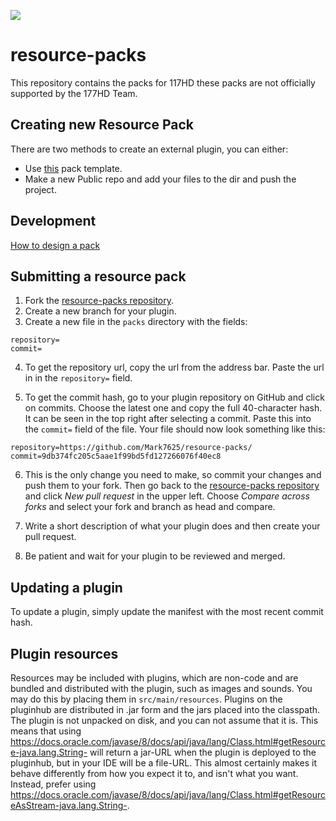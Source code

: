 ![](https://avatars.githubusercontent.com/u/108533386?s=200&v=4)
# resource-packs

This repository contains the packs for 117HD these packs are not officially supported by the 177HD Team.

## Creating new Resource Pack
There are two methods to create an external plugin, you can either:

- Use [this](https://github.com/Mark7625/resource-packs/generate) pack template.
- Make a new Public repo and add your files to the dir and push the project.

## Development

[How to design a pack](https://github.com/117HD/RLHD/wiki/v1.1.2-Update-Changelog#environments)


## Submitting a resource pack
1. Fork the [resource-packs repository](https://github.com/117HD/resource-packs).
2. Create a new branch for your plugin.
3. Create a new file in the `packs` directory with the fields:
 ```
repository=
commit=
 ```
4. To get the repository url, copy the url from the address bar. Paste the url in in the `repository=` field.

5. To get the commit hash, go to your plugin repository on GitHub and click on commits. Choose the latest one and copy the full 40-character hash. It can be seen in the top right after selecting a commit. Paste this into the `commit=` field of the file.
   Your file should now look something like this:
 ```
repository=https://github.com/Mark7625/resource-packs/
commit=9db374fc205c5aae1f99bd5fd127266076f40ec8
 ```
6. This is the only change you need to make, so commit your changes and push them to your fork. Then go back to the [resource-packs repository](https://github.com/117HD/resource-packs) and click *New pull request* in the upper left. Choose *Compare across forks* and select your fork and branch as head and compare.

7. Write a short description of what your plugin does and then create your pull request.

8. Be patient and wait for your plugin to be reviewed and merged.

## Updating a plugin
To update a plugin, simply update the manifest with the most recent commit hash.

## Plugin resources
Resources may be included with plugins, which are non-code and are bundled and distributed with the plugin, such as images and sounds. You may do this by placing them in `src/main/resources`. Plugins on the pluginhub are distributed in .jar form and the jars placed into the classpath. The plugin is not unpacked on disk, and you can not assume that it is. This means that using https://docs.oracle.com/javase/8/docs/api/java/lang/Class.html#getResource-java.lang.String- will return a jar-URL when the plugin is deployed to the pluginhub, but in your IDE will be a file-URL. This almost certainly makes it behave differently from how you expect it to, and isn't what you want.
Instead, prefer using https://docs.oracle.com/javase/8/docs/api/java/lang/Class.html#getResourceAsStream-java.lang.String-.
